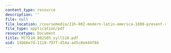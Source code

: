 ```yaml
---
content_type: resource
description: ''
file: null
file_location: /coursemedia/21h-802-modern-latin-america-1808-present-revolution-dictatorship-democracy-spring-2005/14bb6e7d1118797fd54aa45c0e444f8d_MIT21H_802S05_syllS10.pdf
file_type: application/pdf
resourcetype: Document
title: MIT21H_802S05_syllS10.pdf
uid: 14bb6e7d-1118-797f-d54a-a45c0e444f8d
---
```

